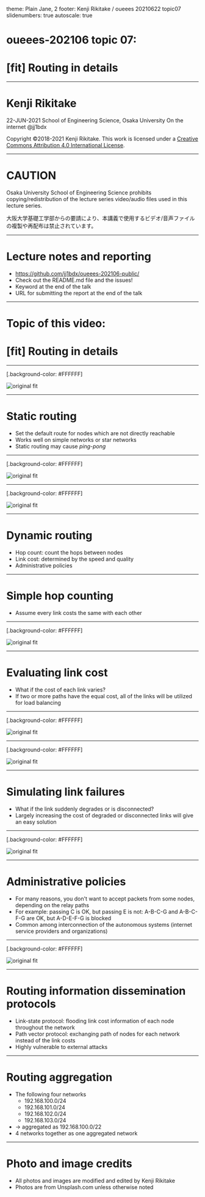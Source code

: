 theme: Plain Jane, 2
footer: Kenji Rikitake / oueees 20210622 topic07
slidenumbers: true
autoscale: true

# oueees-202106 topic 07:
# [fit] Routing in details

<!-- Use Deckset 2.0, 16:9 aspect ratio -->

---

# Kenji Rikitake

22-JUN-2021
School of Engineering Science, Osaka University
On the internet
@jj1bdx

Copyright ©2018-2021 Kenji Rikitake.
This work is licensed under a [Creative Commons Attribution 4.0 International License](https://creativecommons.org/licenses/by/4.0/).

---

# CAUTION

Osaka University School of Engineering Science prohibits copying/redistribution of the lecture series video/audio files used in this lecture series.

大阪大学基礎工学部からの要請により、本講義で使用するビデオ/音声ファイルの複製や再配布は禁止されています。

---

# Lecture notes and reporting

* <https://github.com/jj1bdx/oueees-202106-public/>
* Check out the README.md file and the issues!
* Keyword at the end of the talk
* URL for submitting the report at the end of the talk

---

# Topic of this video:
# [fit] Routing in details

---

<!-- talk contents here -->
[.background-color: #FFFFFF]

![original fit](routing.jpg)

---

# Static routing

- Set the default route for nodes which are not directly reachable
- Works well on simple networks or star networks
- Static routing may cause *ping-pong*

---
[.background-color: #FFFFFF]

![original fit](routing-static.jpg)

---
[.background-color: #FFFFFF]

![original fit](routing-static-failed.jpg)

---

# Dynamic routing

- Hop count: count the hops between nodes
- Link cost: determined by the speed and quality
- Administrative policies

---

# Simple hop counting

- Assume every link costs the same with each other

---

[.background-color: #FFFFFF]

![original fit](routing-cost1.jpg)


---

# Evaluating link cost

- What if the cost of each link varies?
- If two or more paths have the equal cost, all of the links will be utilized for load balancing

---
[.background-color: #FFFFFF]

![original fit](routing-cost2.jpg)

---
[.background-color: #FFFFFF]

![original fit](routing-cost2-multipath.jpg)

---

# Simulating link failures

- What if the link suddenly degrades or is disconnected?
- Largely increasing the cost of degraded or disconnected links will give an easy solution

---
[.background-color: #FFFFFF]

![original fit](routing-cost3.jpg)

---

# Administrative policies

* For many reasons, you don't want to accept packets from some nodes, depending on the relay paths
* For example: passing C is OK, but passing E is not: A-B-C-G and A-B-C-F-G are OK, but A-D-E-F-G is blocked
* Common among interconnection of the autonomous systems (internet service providers and organizations)

---
[.background-color: #FFFFFF]

![original fit](routing-cost2-policy.jpg)

---

# Routing information dissemination protocols

* Link-state protocol: flooding link cost information of each node throughout the network
* Path vector protocol: exchanging path of nodes for each network instead of the link costs
* Highly vulnerable to external attacks

---

# Routing aggregation

- The following four networks
  * 192.168.100.0/24
  * 192.168.101.0/24
  * 192.168.102.0/24
  * 192.168.103.0/24
- -> aggregated as 192.168.100.0/22
- 4 networks together as one aggregated network

---

# Photo and image credits

* All photos and images are modified and edited by Kenji Rikitake
* Photos are from Unsplash.com unless otherwise noted

<!-- Photo and image credits here -->

<!--
Local Variables:
mode: markdown
coding: utf-8
End:
-->
